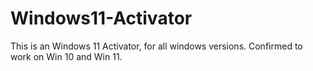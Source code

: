 # Windows11-Activator
This is an Windows 11 Activator, for all windows versions. Confirmed to work on Win 10 and Win 11. 
